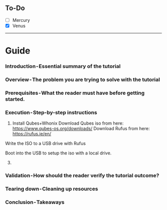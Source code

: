 ## To-Do
- [ ] Mercury
- [x] Venus
---

# Guide
### Introduction - Essential summary of the tutorial
### Overview - The problem you are trying to solve with the tutorial
### Prerequisites - What the reader must have before getting started.
### Execution - Step-by-step instructions
1. Install Qubes+Whonix
Download Qubes iso from here: https://www.qubes-os.org/downloads/
Download Rufus from here: https://rufus.ie/en/

Write the ISO to a USB drive with Rufus

Boot into the USB to setup the iso with a local drive.


3. 
### Validation - How should the reader verify the tutorial outcome?
### Tearing down - Cleaning up resources
### Conclusion - Takeaways
